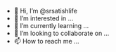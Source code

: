- 👋 Hi, I’m @srsatishlife
- 👀 I’m interested in ...
- 🌱 I’m currently learning ...
- 💞️ I’m looking to collaborate on ...
- 📫 How to reach me ...

<!---
srsatishlife/srsatishlife is a ✨ special ✨ repository because its `README.md` (this file) appears on your GitHub profile.
You can click the Preview link to take a look at your changes.
--->
